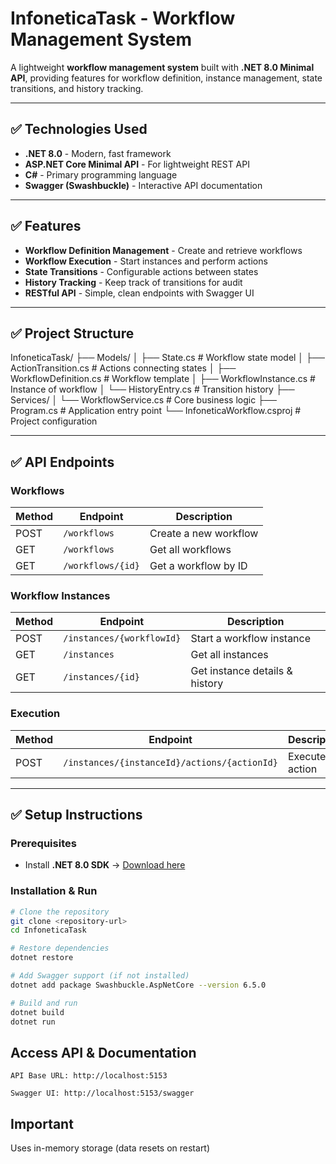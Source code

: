 # InfoneticaTask - Workflow Management System

A lightweight **workflow management system** built with **.NET 8.0 Minimal API**, providing features for workflow definition, instance management, state transitions, and history tracking.

---

## ✅ Technologies Used
- **.NET 8.0** - Modern, fast framework
- **ASP.NET Core Minimal API** - For lightweight REST API
- **C#** - Primary programming language
- **Swagger (Swashbuckle)** - Interactive API documentation

---

## ✅ Features
- **Workflow Definition Management** - Create and retrieve workflows
- **Workflow Execution** - Start instances and perform actions
- **State Transitions** - Configurable actions between states
- **History Tracking** - Keep track of transitions for audit
- **RESTful API** - Simple, clean endpoints with Swagger UI

---

## ✅ Project Structure
InfoneticaTask/
├── Models/
│ ├── State.cs # Workflow state model
│ ├── ActionTransition.cs # Actions connecting states
│ ├── WorkflowDefinition.cs # Workflow template
│ ├── WorkflowInstance.cs # Instance of workflow
│ └── HistoryEntry.cs # Transition history
├── Services/
│ └── WorkflowService.cs # Core business logic
├── Program.cs # Application entry point
└── InfoneticaWorkflow.csproj # Project configuration


---

## ✅ API Endpoints

### **Workflows**
| Method | Endpoint         | Description                   |
|--------|------------------|-------------------------------|
| POST   | `/workflows`     | Create a new workflow        |
| GET    | `/workflows`     | Get all workflows            |
| GET    | `/workflows/{id}`| Get a workflow by ID         |

### **Workflow Instances**
| Method | Endpoint                   | Description                    |
|--------|---------------------------|--------------------------------|
| POST   | `/instances/{workflowId}`| Start a workflow instance      |
| GET    | `/instances`             | Get all instances             |
| GET    | `/instances/{id}`        | Get instance details & history|

### **Execution**
| Method | Endpoint                                   | Description                 |
|--------|-------------------------------------------|-----------------------------|
| POST   | `/instances/{instanceId}/actions/{actionId}`| Execute an action          |

---

## ✅ Setup Instructions

### Prerequisites
- Install **.NET 8.0 SDK** → [Download here](https://dotnet.microsoft.com/en-us/download)

### Installation & Run
```bash
# Clone the repository
git clone <repository-url>
cd InfoneticaTask

# Restore dependencies
dotnet restore

# Add Swagger support (if not installed)
dotnet add package Swashbuckle.AspNetCore --version 6.5.0

# Build and run
dotnet build
dotnet run
```

## Access API & Documentation

    API Base URL: http://localhost:5153

    Swagger UI: http://localhost:5153/swagger

## Important
 Uses in-memory storage (data resets on restart)